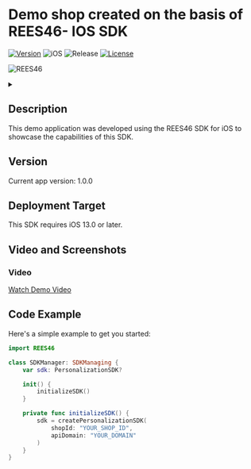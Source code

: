 # Demo shop created on the basis of REES46- IOS SDK

[![Version](https://img.shields.io/cocoapods/v/REES46.svg?style=flat)](https://cocoapods.org/pods/REES46)
![iOS](https://img.shields.io/badge/iOS-13%2B-blue)
![Release](https://img.shields.io/badge/release-blueviolet)
[![License](https://img.shields.io/cocoapods/l/REES46.svg?style=flat)](https://cocoapods.org/pods/REES46)

![REES46](https://github.com/user-attachments/assets/f84f80c5-5884-42f5-92d5-65f2a4c30aee)

<details>
  <summary></summary>

 ![1x1](https://github.com/user-attachments/assets/895082a8-e5ea-498c-bf78-d92519ba071b)

</details>

## Description

This demo application was developed using the REES46 SDK for iOS to showcase the capabilities of this SDK.

## Version

Current app version: 1.0.0

## Deployment Target

This SDK requires iOS 13.0 or later.

## Video and Screenshots

### Video
[Watch Demo Video](https://github.com/user-attachments/assets/8c5bcb21-306b-4613-acde-9089cf176954)


## Code Example

Here's a simple example to get you started:

```swift
import REES46

class SDKManager: SDKManaging {
    var sdk: PersonalizationSDK?

    init() {
        initializeSDK()
    }

    private func initializeSDK() {
        sdk = createPersonalizationSDK(
            shopId: "YOUR_SHOP_ID",
            apiDomain: "YOUR_DOMAIN"
        )
    }
}
